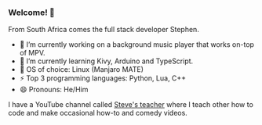 ### Welcome! 🌱

From South Africa comes the full stack developer Stephen.

- 🔭 I’m currently working on a background music player that works on-top of MPV.
- 🌱 I’m currently learning Kivy, Arduino and TypeScript.
- 👯 OS of choice: Linux (Manjaro MATE)
- ⚡ Top 3 programming languages: Python, Lua, C++
- 😄 Pronouns: He/Him

I have a YouTube channel called [Steve's teacher](https://www.youtube.com/stevesteacher) where I teach other how to code and make occasional how-to and comedy videos.

<!--
**WeebNetsu/WeebNetsu** is a ✨ _special_ ✨ repository because its `README.md` (this file) appears on your GitHub profile.

Here are some ideas to get you started:

- 🔭 I’m currently working on ...
- 🌱 I’m currently learning ...
- 👯 I’m looking to collaborate on ...
- 🤔 I’m looking for help with ...
- 💬 Ask me about ...
- 📫 How to reach me: ...
- 😄 Pronouns: ...
- ⚡ Fun fact: ...
-->
